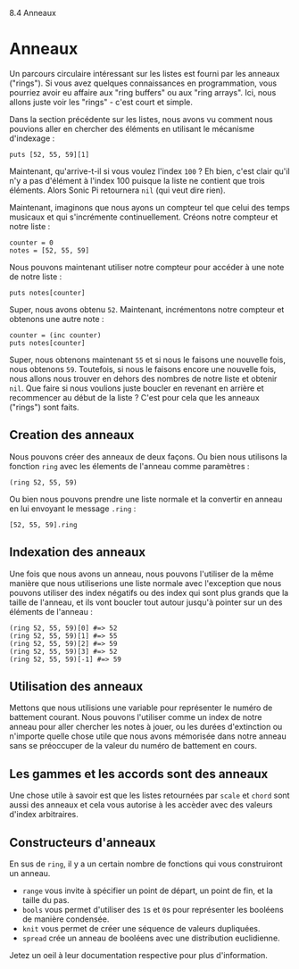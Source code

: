 8.4 Anneaux

# Anneaux

Un parcours circulaire intéressant sur les listes est fourni par les 
anneaux ("rings"). Si vous avez quelques connaissances en programmation, 
vous pourriez avoir eu affaire aux "ring buffers" ou aux "ring arrays". 
Ici, nous allons juste voir les "rings" - c'est court et simple.

Dans la section précédente sur les listes, nous avons vu comment nous 
pouvions aller en chercher des éléments en utilisant le mécanisme 
d'indexage :

```
puts [52, 55, 59][1]
```

Maintenant, qu'arrive-t-il si vous voulez l'index `100` ? Eh bien, 
c'est clair qu'il n'y a pas d'élément à l'index 100 puisque la liste 
ne contient que trois éléments. Alors Sonic Pi retournera `nil` (qui 
veut dire rien).

Maintenant, imaginons que nous ayons un compteur tel que celui des temps 
musicaux et qui s'incrémente continuellement. Créons notre compteur 
et notre liste :

```
counter = 0
notes = [52, 55, 59]
```

Nous pouvons maintenant utiliser notre compteur pour accéder à une 
note de notre liste :

```
puts notes[counter]
```

Super, nous avons obtenu `52`. Maintenant, incrémentons notre compteur 
et obtenons une autre note :

```
counter = (inc counter)
puts notes[counter]
```

Super, nous obtenons maintenant `55` et si nous le faisons une nouvelle 
fois, nous obtenons `59`. Toutefois, si nous le faisons encore une 
nouvelle fois, nous allons nous trouver en dehors des nombres de notre 
liste et obtenir `nil`. Que faire si nous voulions juste boucler en 
revenant en arrière et recommencer au début de la liste ? C'est pour 
cela que les anneaux ("rings") sont faits.

## Creation des anneaux

Nous pouvons créer des anneaux de deux façons. Ou bien nous utilisons la 
fonction `ring` avec les élements de l'anneau comme paramètres :

```
(ring 52, 55, 59)
```

Ou bien nous pouvons prendre une liste normale et la convertir en 
anneau en lui envoyant le message `.ring` :

```
[52, 55, 59].ring
```

## Indexation des anneaux

Une fois que nous avons un anneau, nous pouvons l'utiliser de la même 
manière que nous utiliserions une liste normale avec l'exception que 
nous pouvons utiliser des index négatifs ou des index qui sont plus 
grands que la taille de l'anneau, et ils vont boucler tout autour 
jusqu'à pointer sur un des éléments de l'anneau :

```
(ring 52, 55, 59)[0] #=> 52
(ring 52, 55, 59)[1] #=> 55
(ring 52, 55, 59)[2] #=> 59
(ring 52, 55, 59)[3] #=> 52
(ring 52, 55, 59)[-1] #=> 59
```

## Utilisation des anneaux

Mettons que nous utilisions une variable pour représenter le numéro de 
battement courant. Nous pouvons l'utiliser comme un index de notre 
anneau pour aller chercher les notes à jouer, ou les durées d'extinction
ou n'importe quelle chose utile que nous avons mémorisée dans notre 
anneau sans se préoccuper de la valeur du numéro de battement en cours.

## Les gammes et les accords sont des anneaux

Une chose utile à savoir est que les listes retournées par `scale` et 
`chord` sont aussi des anneaux et cela vous autorise à les accèder 
avec des valeurs d'index arbitraires.

## Constructeurs d'anneaux

En sus de `ring`, il y a un certain nombre de fonctions qui vous
construiront un anneau.

* `range` vous invite à spécifier un point de départ, un point de 
fin, et la taille du pas.
* `bools` vous permet d'utiliser des `1`s et `0`s pour représenter les 
booléens de manière condensée.
* `knit` vous permet de créer une séquence de valeurs dupliquées.
* `spread` crée un anneau de booléens avec une distribution euclidienne.

Jetez un oeil à leur documentation respective pour plus d'information.

